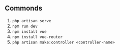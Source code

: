 ## Commonds
1. `php artisan serve`
2. `npm run dev`
3. `npm install vue`
4. `npm install vue-router`
5. `php artisan make:controller <controller-name>`